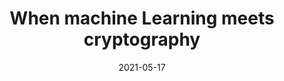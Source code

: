 ---
title: "<strong> When machine Learning meets cryptography </strong>"
collection: talks
authors: 'Abdelhak Bouayad'
type: "Talk"
permalink: /talks/2021-03-01-takl-2
date: 2021-05-17 
location: "UM6P"
venue: 'Presented at UM6P journée des doctorants 2021.'
#slidesurl: 'http://simon-oya.github.io/files/oya-2018-12-10-wifs-slides.pdf'
---
